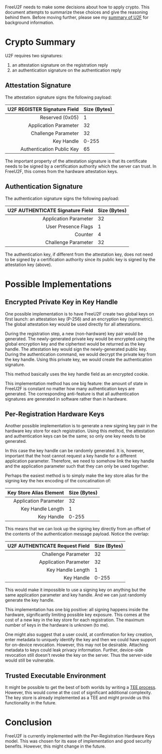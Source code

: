 FreeU2F needs to make some decisions about how to apply crypto. This document
attempts to summarize these choices and give the reasoning behind them. Before
moving further, please see my [summary of U2F][summary] for background
information.

# Crypto Summary

U2F requires two signatures:
1. an attestation signature on the registration reply
2. an authentication signature on the authentication reply

## Attestation Signature

The attestation signature signs the following payload:

| U2F REGISTER Signature Field | Size (Bytes) |
|-----------------------------:|:-------------|
|              Reserved (0x05) | 1            |
|        Application Parameter | 32           |
|          Challenge Parameter | 32           |
|                   Key Handle | 0-255        |
|    Authentication Public Key | 65           |

The important property of the attestation signature is that its certificate
needs to be signed by a certification authority which the server can trust.
In FreeU2F, this comes from the hardware attestation keys.

## Authentication Signature

The authentication signature signs the following payload:

| U2F AUTHENTICATE Signature Field | Size (Bytes) |
|---------------------------------:|:-------------|
|            Application Parameter | 32           |
|              User Presence Flags | 1            |
|                          Counter | 4            |
|              Challenge Parameter | 32           |

The authentication key, if different from the attestation key, does not need to
be signed by a certification authority since its public key is signed by the
attestation key (above).

# Possible Implementations
## Encrypted Private Key in Key Handle

One possible implementation is to have FreeU2F create two global keys on first
launch: an attestation key (P-256) and an encryption key (symmetric). The
global attestation key would be used directly for all attestations.

During the registration step, a new (non-hardware) key pair would be
generated. The newly-generated private key would be encrypted using the global
encryption key and the ciphertext would be returned as the key handle. The
attestation key would sign the newly-generated public key. During the
authentication command, we would decrypt the private key from the key handle.
Using this private key, we would create the authentication signature.

This method basically uses the key handle field as an encrypted cookie.

This implementation method has one big feature: the amount of state in FreeU2F
is constant no matter how many authentication keys are generated. The
corresponding anti-feature is that all authentication signatures are generated
in software rather than in hardware.

## Per-Registration Hardware Keys

Another possible implementation is to generate a new signing key pair in the
hardware key store for each registration. Using this method, the attestation
and authentication keys can be the same; so only one key needs to be generated.

In this case the key handle can be randomly generated. It is, however,
important that the host cannot request a key handle for a different application
parameter. Therefore, we need to somehow link the key handle and the
application parameter such that they can only be used together.

Perhaps the easiest method is to simply make the key store alias for the
signing key the hex encoding of the concatination of:

|        Key Store Alias Element | Size (Bytes) |
|-------------------------------:|:-------------|
|          Application Parameter | 32           |
|              Key Handle Length | 1            |
|                     Key Handle | 0-255        |

This means that we can look up the signing key directly from an offset of the
contents of the authentication message payload. Notice the overlap:

| U2F AUTHENTICATE Request Field | Size (Bytes) |
|-------------------------------:|:-------------|
|            Challenge Parameter | 32           |
|          Application Parameter | 32           |
|              Key Handle Length | 1            |
|                     Key Handle | 0-255        |

This would make it impossible to use a signing key on anything but the same
application parameter and key handle. And we can just randomly generate the key
handle.

This implementation has one big positive: all signing happens inside the
hardware, significantly limiting possible key exposure. This comes at the cost
of a new key in the key store for each registration. The maximum number of keys
in the hardware is unknown (to me).

One might also suggest that a user could, at confirmation for key creation,
enter metadata to uniquely identify the key and then we could have support for
on-device revocation. However, this may not be desirable. Attaching metadata to
keys could leak privacy information. Further, device-side revocation still
doesn't revoke the key on the server. Thus the server-side would still be
vulnerable.

## Trusted Executable Environment

It might be possible to get the best of both worlds by writing a [TEE
process][tee]. However, this would come at the cost of significant additional
complexity. The key store is already implemented as a TEE and might provide us
this functionality in the future.

# Conclusion

FreeU2F is currently implemented with the Per-Registration Hardware Keys model.
This was chosen for its ease of implementation and good security benefits.
However, this might change in the future.

[summary]: https://npmccallum.gitlab.io/post/u2f-protocol-overview/
[tee]: https://source.android.com/security/trusty/
